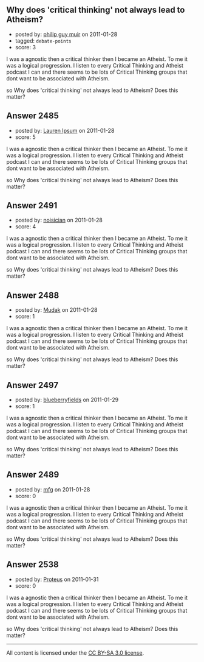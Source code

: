 ## Why does 'critical thinking' not always lead to Atheism?

- posted by: [philip guy muir](https://stackexchange.com/users/-1/182-philip-guy-muir) on 2011-01-28
- tagged: `debate-points`
- score: 3

I was a agnostic then a critical thinker then I became an Atheist. To me it was a logical progression. I listen to every Critical Thinking and Atheist podcast I can and there seems to be lots of Critical Thinking groups that dont want to be associated with Atheism.

so Why does 'critical thinking' not always lead to Atheism? Does this matter?


## Answer 2485

- posted by: [Lauren Ipsum](https://stackexchange.com/users/-1/71-lauren-ipsum) on 2011-01-28
- score: 5

I was a agnostic then a critical thinker then I became an Atheist. To me it was a logical progression. I listen to every Critical Thinking and Atheist podcast I can and there seems to be lots of Critical Thinking groups that dont want to be associated with Atheism.

so Why does 'critical thinking' not always lead to Atheism? Does this matter?


## Answer 2491

- posted by: [noisician](https://stackexchange.com/users/-1/90-noisician) on 2011-01-28
- score: 4

I was a agnostic then a critical thinker then I became an Atheist. To me it was a logical progression. I listen to every Critical Thinking and Atheist podcast I can and there seems to be lots of Critical Thinking groups that dont want to be associated with Atheism.

so Why does 'critical thinking' not always lead to Atheism? Does this matter?


## Answer 2488

- posted by: [Mudak](https://stackexchange.com/users/-1/205-mudak) on 2011-01-28
- score: 1

I was a agnostic then a critical thinker then I became an Atheist. To me it was a logical progression. I listen to every Critical Thinking and Atheist podcast I can and there seems to be lots of Critical Thinking groups that dont want to be associated with Atheism.

so Why does 'critical thinking' not always lead to Atheism? Does this matter?


## Answer 2497

- posted by: [blueberryfields](https://stackexchange.com/users/-1/240-blueberryfields) on 2011-01-29
- score: 1

I was a agnostic then a critical thinker then I became an Atheist. To me it was a logical progression. I listen to every Critical Thinking and Atheist podcast I can and there seems to be lots of Critical Thinking groups that dont want to be associated with Atheism.

so Why does 'critical thinking' not always lead to Atheism? Does this matter?


## Answer 2489

- posted by: [mfg](https://stackexchange.com/users/-1/135-mfg) on 2011-01-28
- score: 0

I was a agnostic then a critical thinker then I became an Atheist. To me it was a logical progression. I listen to every Critical Thinking and Atheist podcast I can and there seems to be lots of Critical Thinking groups that dont want to be associated with Atheism.

so Why does 'critical thinking' not always lead to Atheism? Does this matter?


## Answer 2538

- posted by: [Proteus](https://stackexchange.com/users/-1/940-proteus) on 2011-01-31
- score: 0

I was a agnostic then a critical thinker then I became an Atheist. To me it was a logical progression. I listen to every Critical Thinking and Atheist podcast I can and there seems to be lots of Critical Thinking groups that dont want to be associated with Atheism.

so Why does 'critical thinking' not always lead to Atheism? Does this matter?



---

All content is licensed under the [CC BY-SA 3.0 license](https://creativecommons.org/licenses/by-sa/3.0/).
